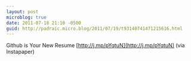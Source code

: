 ```yaml
---
layout: post
microblog: true
date: 2011-07-18 21:10 -0500
guid: http://padraic.micro.blog/2011/07/19/t93140741471215616.html
---
```

Github is Your New Resume
 [http://j.mp/pYqtuN](http://j.mp/pYqtuN) (via Instapaper)
